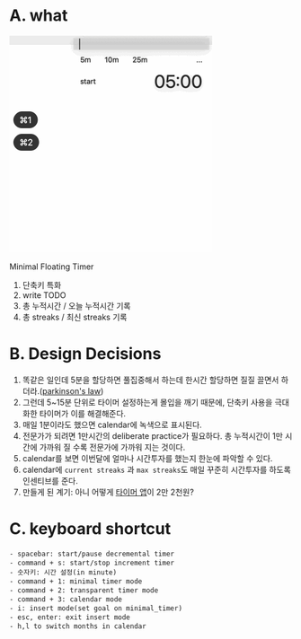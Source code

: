 # A. what

![](images/minimal_timer_demo.gif)

Minimal Floating Timer

1. 단축키 특화
2. write TODO
3. 총 누적시간 / 오늘 누적시간 기록
4. 총 streaks / 최신 streaks 기록


# B. Design Decisions

1. 똑같은 일인데 5분을 할당하면 풀집중해서 하는데 한시간 할당하면 질질 끌면서 하더라.([parkinson's law](https://en.wikipedia.org/wiki/Parkinson%27s_law))
2. 그런데 5~15분 단위로 타이머 설정하는게 몰입을 깨기 때문에, 단축키 사용을 극대화한 타이머가 이를 해결해준다.
3. 매일 1분이라도 했으면 calendar에 녹색으로 표시된다.
4. 전문가가 되려면 1만시간의 deliberate practice가 필요하다. 총 누적시간이 1만 시간에 가까워 질 수록 전문가에 가까워 지는 것이다.
5. calendar를 보면 이번달에 얼마나 시간투자를 했는지 한눈에 파악할 수 있다.
6. calendar에 `current streaks` 과 `max streaks`도 매일 꾸준히 시간투자를 하도록 인센티브를 준다.
7. 만들게 된 계기: 아니 어떻게 [타이머 앱](https://apps.apple.com/us/app/onigiri-minimal-timer/id1639917298?mt=12)이 2만 2천원?


# C. keyboard shortcut

```
- spacebar: start/pause decremental timer
- command + s: start/stop increment timer
- 숫자키: 시간 설정(in minute)
- command + 1: minimal timer mode
- command + 2: transparent timer mode
- command + 3: calendar mode
- i: insert mode(set goal on minimal_timer)
- esc, enter: exit insert mode
- h,l to switch months in calendar
```